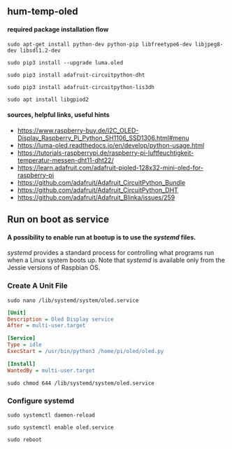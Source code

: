 ## hum-temp-oled
#### required package installation flow
`sudo apt-get install python-dev python-pip libfreetype6-dev libjpeg8-dev libsdl1.2-dev`

`sudo pip3 install --upgrade luma.oled`

`sudo pip3 install adafruit-circuitpython-dht`

`sudo pip3 install adafruit-circuitpython-lis3dh`

`sudo apt install libgpiod2`


#### sources, helpful links, useful hints

- https://www.raspberry-buy.de/I2C_OLED-Display_Raspberry_Pi_Python_SH1106_SSD1306.html#menu
- https://luma-oled.readthedocs.io/en/develop/python-usage.html
- https://tutorials-raspberrypi.de/raspberry-pi-luftfeuchtigkeit-temperatur-messen-dht11-dht22/
- https://learn.adafruit.com/adafruit-pioled-128x32-mini-oled-for-raspberry-pi
- https://github.com/adafruit/Adafruit_CircuitPython_Bundle
- https://github.com/adafruit/Adafruit_CircuitPython_DHT
- https://github.com/adafruit/Adafruit_Blinka/issues/259

## Run on boot as service
#### A possibility to enable run at bootup is to use the _systemd_ files.
_systemd_ provides a standard process for controlling what programs run when a Linux system boots up. Note that _systemd_ is available only from the Jessie versions of Raspbian OS.


### Create A Unit File

`sudo nano /lib/systemd/system/oled.service`

```ini
[Unit]
Description = Oled Display service
After = multi-user.target

[Service]
Type = idle
ExecStart = /usr/bin/python3 /home/pi/oled/oled.py

[Install]
WantedBy = multi-user.target
```

`sudo chmod 644 /lib/systemd/system/oled.service`

### Configure systemd

`sudo systemctl daemon-reload`

`sudo systemctl enable oled.service`

`sudo reboot`
